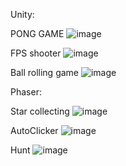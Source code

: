 Unity:

PONG GAME
![image](https://github.com/user-attachments/assets/29a34a6c-f6fe-4f56-a912-0e0ab4f51392)

FPS shooter
![image](https://github.com/user-attachments/assets/616d3b7c-d6b4-4489-b4b5-ef869942251e)

Ball rolling game
![image](https://github.com/user-attachments/assets/1967ed84-f9a6-42e3-ae4f-330a05602745)

Phaser:

Star collecting
![image](https://github.com/user-attachments/assets/ae764d23-6ffb-4434-8c3c-318ecf3bbde4)

AutoClicker
![image](https://github.com/user-attachments/assets/b4f4f152-6c64-403c-96fc-af53c53a6ebf)

Hunt
![image](https://github.com/user-attachments/assets/dfba5c42-fbc0-442f-aae1-c492fa46154b)

